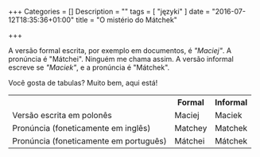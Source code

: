 +++
Categories = []
Description = ""
tags = [ "języki" ]
date = "2016-07-12T18:35:36+01:00"
title = "O mistério do Mátchek"

+++

A versão formal escrita, por exemplo em documentos, é _"Maciej"_. A pronúncia
é "Mátchei". Ninguém me chama assim. A versão informal escreve se _"Maciek"_,
e a pronúncia é "Mátchek".

Você gosta de tabulas? Muito bem, aqui está!

<table class="table table-bordered table-responsive">
<tr>
<th></th>
<th>Formal</th>
<th>Informal</th>
</tr>
<tr>
<td>Versão escrita em polonês</td>
<td>Maciej</td>
<td>Maciek</td>
</tr>
<tr>
<td>Pronúncia (foneticamente em inglês)</td>
<td>Matchey</td>
<td>Matchek</td>
</tr>
<tr>
<td>Pronúncia (foneticamente em português)</td>
<td>Mátchei</td>
<td class="success">Mátchek</td>
</tr>
</table>
